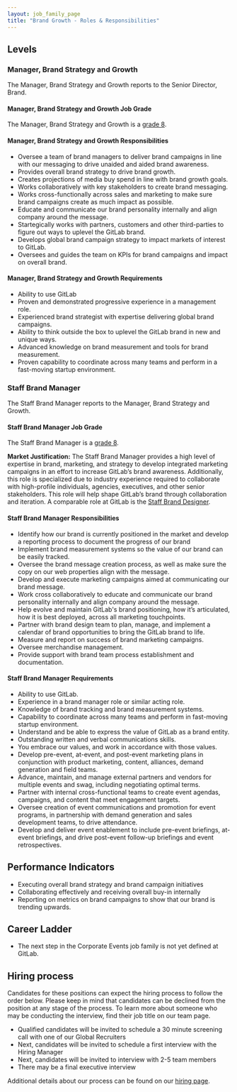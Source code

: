 ```yaml
---
layout: job_family_page
title: "Brand Growth - Roles & Responsibilities"
---
```


## Levels

### Manager, Brand Strategy and Growth

The Manager, Brand Strategy and Growth reports to the Senior Director, Brand.

#### Manager, Brand Strategy and Growth Job Grade

The Manager, Brand Strategy and Growth is a [grade 8](/handbook/total-rewards/compensation/compensation-calculator/#gitlab-job-grades).

#### Manager, Brand Strategy and Growth Responsibilities

* Oversee a team of brand managers to deliver brand campaigns in line with our messaging to drive unaided and aided brand awareness. 
* Provides overall brand strategy to drive brand growth. 
* Creates projections of media buy spend in line with brand growth goals. 
* Works collaboratively with key stakeholders to create brand messaging.
* Works cross-functionally across sales and marketing to make sure brand campaigns create as much impact as possible. 
* Educate and communicate our brand personality internally and align company around the message.
* Startegically works with partners, customers and other third-parties to figure out ways to uplevel the GitLab brand. 
* Develops global brand campaign strategy to impact markets of interest to GitLab. 
* Oversees and guides the team on KPIs for brand campaigns and impact on overall brand. 

#### Manager, Brand Strategy and Growth Requirements

* Ability to use GitLab
* Proven and demonstrated progressive experience in a management role.
* Experienced brand strategist with expertise delivering global brand campaigns. 
* Ability to think outside the box to uplevel the GitLab brand in new and unique ways. 
* Advanced knowledge on brand measurement and tools for brand measurement. 
* Proven capability to coordinate across many teams and perform in a fast-moving startup environment.

### Staff Brand Manager

The Staff Brand Manager reports to the Manager, Brand Strategy and Growth.

#### Staff Brand Manager Job Grade

The Staff Brand Manager is a [grade 8](/handbook/total-rewards/compensation/compensation-calculator/#gitlab-job-grades).

**Market Justification:** The Staff Brand Manager provides a high level of expertise in brand, marketing, and strategy to develop integrated marketing campaigns in an effort to increase GitLab’s brand awareness. Additionally, this role is specialized due to industry experience required to collaborate with high-profile individuals, agencies, executives, and other senior stakeholders. This role will help shape GitLab’s brand through collaboration and iteration. A comparable role at GitLab is the [Staff Brand Designer](https://about.gitlab.com/job-families/marketing/brand-designer/#staff-brand-designer).

#### Staff Brand Manager Responsibilities

* Identify how our brand is currently positioned in the market and develop a reporting process to document the progress of our brand
* Implement brand measurement systems so the value of our brand can be easily tracked.
* Oversee the brand message creation process, as well as make sure the copy on our web properties align with the message.
* Develop and execute marketing campaigns aimed at communicating our brand message.
* Work cross collaboratively to educate and communicate our brand personality internally and align company around the message.
* Help evolve and maintain GitLab's brand positioning, how it’s articulated, how it is best deployed, across all marketing touchpoints.
* Partner with brand design team to plan, manage, and implement a calendar of brand opportunities to bring the GitLab brand to life. 
* Measure and report on success of brand marketing campaigns.
* Oversee merchandise management.
* Provide support with brand team process establishment and documentation.

#### Staff Brand Manager Requirements

* Ability to use GitLab.
* Experience in a brand manager role or similar acting role. 
* Knowledge of brand tracking and brand measurement systems.
* Capability to coordinate across many teams and perform in fast-moving startup environment.
* Understand and be able to express the value of GitLab as a brand entity.
* Outstanding written and verbal communications skills.
* You embrace our values, and work in accordance with those values.
* Develop pre-event, at-event, and post-event marketing plans in conjunction with product marketing, content, alliances, demand generation and field teams.
* Advance, maintain, and manage external partners and vendors for multiple events and swag, including negotiating optimal terms.
* Partner with internal cross-functional teams to create event agendas, campaigns, and content that meet engagement targets.
* Oversee creation of event communications and promotion for event programs, in partnership with demand generation and sales development teams, to drive attendance.
* Develop and deliver event enablement to include pre-event briefings, at-event briefings, and drive post-event follow-up briefings and event retrospectives.

## Performance Indicators

* Executing overall brand strategy and brand campaign initiatives 
* Collaborating effectively and receiving overall buy-in internally 
* Reporting on metrics on brand campaigns to show that our brand is trending upwards. 

## Career Ladder

* The next step in the Corporate Events job family is not yet defined at GitLab.

## Hiring process

Candidates for these positions can expect the hiring process to follow the order below. Please keep in mind that candidates can be declined from the position at any stage of the process. To learn more about someone who may be conducting the interview, find their job title on our team page.

* Qualified candidates will be invited to schedule a 30 minute screening call with one of our Global Recruiters
* Next, candidates will be invited to schedule a first interview with the Hiring Manager
* Next, candidates will be invited to interview with 2-5 team members
* There may be a final executive interview

Additional details about our process can be found on our [hiring page](/handbook/hiring/).
